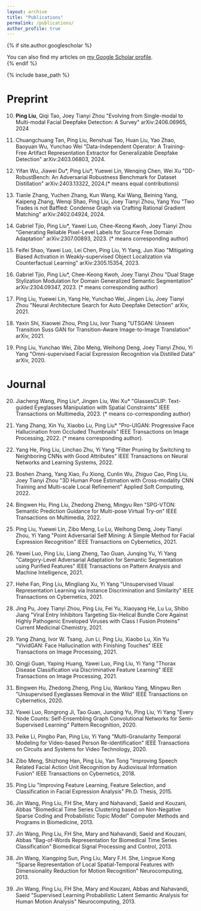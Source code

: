 ```yaml
---
layout: archive
title: "Publications"
permalink: /publications/
author_profile: true
---
```


{% if site.author.googlescholar %}
  <div class="wordwrap">You can also find my articles on <a href="{{site.author.googlescholar}}">my Google Scholar profile</a>.</div>
{% endif %}

{% include base_path %}


Preprint
=======
10. **Ping Liu**, Qiqi Tao, Joey Tianyi Zhou
"Evolving from Single-modal to Multi-modal Facial Deepfake Detection: A Survey"
arXiv:2406.06965, 2024

9. Chuangchuang Tan, Ping Liu, Renshuai Tao, Huan Liu, Yao Zhao, Baoyuan Wu, Yunchao Wei
"Data-Independent Operator: A Training-Free Artifact Representation Extractor for Generalizable Deepfake Detection"
arXiv:2403.06803, 2024.

8. Yifan Wu, Jiawei Du\*, Ping Liu\*, Yuewei Lin, Wenqing Chen, Wei Xu
"DD-RobustBench: An Adversarial Robustness Benchmark for Dataset Distillation"
arXiv:2403.13322, 2024.(* means equal contributions)

7. Tianle Zhang, Yuchen Zhang, Kun Wang, Kai Wang, Beining Yang, Kaipeng Zhang, Wenqi Shao, Ping Liu, Joey Tianyi Zhou, Yang You
"Two Trades is not Baffled: Condense Graph via Crafting Rational Gradient Matching"
arXiv:2402.04924, 2024.

6. Gabriel Tjio, Ping Liu*, Yawei Luo, Chee-Keong Kwoh, Joey Tianyi Zhou
"Generating Reliable Pixel-Level Labels for Source Free Domain Adaptation"
arXiv:2307.00893, 2023. (* means corresponding author)

5. Feifei Shao, Yawei Luo, Lei Chen, Ping Liu, Yi Yang, Jun Xiao
"Mitigating Biased Activation in Weakly-supervised Object Localization via Counterfactual Learning"
arXiv:2305.15354, 2023.

4. Gabriel Tjio, Ping Liu*, Chee-Keong Kwoh, Joey Tianyi Zhou
"Dual Stage Stylization Modulation for Domain Generalized Semantic Segmentation"
arXiv:2304.09347, 2023. (* means corresponding author)

3. Ping Liu, Yuewei Lin, Yang He, Yunchao Wei, Jingen Liu, Joey Tianyi Zhou
"Neural Architecture Search for Auto Deepfake Detection" arXiv, 2021.

2. Yaxin Shi, Xiaowei Zhou, Ping Liu, Ivor Tsang
"UTSGAN: Unseen Transition Suss GAN for Transition-Aware Image-to-Image Translation"
arXiv, 2021.

1. Ping Liu, Yunchao Wei, Zibo Meng, Weihong Deng, Joey Tianyi Zhou, Yi Yang
"Omni-supervised Facial Expression Recognition via Distilled Data"
arXiv, 2020.

Journal
=======
20. Jiacheng Wang, Ping Liu*, Jingen Liu, Wei Xu*
"GlassesCLIP: Text-guided Eyeglasses Manipulation with Spatial Constraints"
IEEE Transactions on Multimedia, 2023. (* means co-corresponding author)

19. Yang Zhang, Xin Yu, Xiaobo Lu, Ping Liu*
"Pro-UIGAN: Progressive Face Hallucination from Occluded Thumbnails"
IEEE Transactions on Image Processing, 2022. (* means corresponding author).

18. Yang He, Ping Liu, Linchao Zhu, Yi Yang
"Filter Pruning by Switching to Neighboring CNNs with Good Attributes"
IEEE Transactions on Neural Networks and Learning Systems, 2022.

17. Boshen Zhang, Yang Xiao, Fu Xiong, Cunlin Wu, Zhiguo Cao, Ping Liu, Joey Tianyi Zhou
"3D Human Pose Estimation with Cross-modality CNN Training and Multi-scale Local Refinement"
Applied Soft Computing, 2022.

16. Bingwen Hu, Ping Liu, Zhedong Zheng, Mingyu Ren
"SPG-VTON: Semantic Prediction Guidance for Multi-pose Virtual Try-on"
IEEE Transactions on Multimedia, 2022.

15. Ping Liu, Yuewei Lin, Zibo Meng, Lu Lu, Weihong Deng, Joey Tianyi Zhou, Yi Yang
"Point Adversarial Self Mining: A Simple Method for Facial Expression Recognition"
IEEE Transactions on Cybernetics, 2021.

14. Yawei Luo, Ping Liu, Liang Zheng, Tao Guan, Junqing Yu, Yi Yang
"Category-Level Adversarial Adaptation for Semantic Segmentation using Purified Features"
IEEE Transactions on Pattern Analysis and Machine Intelligence, 2021.

13. Hehe Fan, Ping Liu, Mingliang Xu, Yi Yang
"Unsupervised Visual Representation Learning via Instance Discrimination and Similarity"
IEEE Transactions on Cybernetics, 2021.

12. Jing Pu, Joey Tianyi Zhou, Ping Liu, Fei Yu, Xiaoyang He, Lu Lu, Shibo Jiang
"Viral Entry Inhibitors Targeting Six-Helical Bundle Core Against Highly Pathogenic Enveloped Viruses with Class I Fusion Proteins"
Current Medicinal Chemistry, 2021.

11. Yang Zhang, Ivor W. Tsang, Jun Li, Ping Liu, Xiaobo Lu, Xin Yu
"VividGAN: Face Hallucination with Finishing Touches"
IEEE Transactions on Image Processing, 2021.

10. Qingji Guan, Yaping Huang, Yawei Luo, Ping Liu, Yi Yang
"Thorax Disease Classification via Discriminative Feature Learning"
IEEE Transactions on Image Processing, 2021.

9. Bingwen Hu, Zhedong Zheng, Ping Liu, Wankou Yang, Mingwu Ren
"Unsupervised Eyeglasses Removal in the Wild"
IEEE Transactions on Cybernetics, 2020.

8. Yawei Luo, Rongrong Ji, Tao Guan, Junqing Yu, Ping Liu, Yi Yang
"Every Node Counts: Self-Ensembling Graph Convolutional Networks for Semi-Supervised Learning"
Pattern Recognition, 2020.

7. Peike Li, Pingbo Pan, Ping Liu, Yi Yang
"Multi-Granularity Temporal Modeling for Video-based Person Re-identification"
IEEE Transactions on Circuits and Systems for Video Technology, 2020.

6. Zibo Meng, Shizhong Han, Ping Liu, Yan Tong
"Improving Speech Related Facial Action Unit Recognition by Audiovisual Information Fusion"
IEEE Transactions on Cybernetics, 2018.

5. Ping Liu
"Improving Feature Learning, Feature Selection, and Classification in Facial Expression Analysis"
Ph.D. Thesis, 2015.

4. Jin Wang, Ping Liu, FH She, Mary and Nahavandi, Saeid and Kouzani, Abbas
"Biomedical Time Series Clustering based on Non-Negative Sparse Coding and Probabilistic Topic Model"
Computer Methods and Programs in Biomedicine, 2013.

3. Jin Wang, Ping Liu, FH She, Mary and Nahavandi, Saeid and Kouzani, Abbas
"Bag-of-Words Representation for Biomedical Time Series Classification"
Biomedical Signal Processing and Control, 2013.

2. Jin Wang, Xiangping Sun, Ping Liu, Mary F.H. She, Lingxue Kong
"Sparse Representation of Local Spatial-Temporal Features with Dimensionality Reduction for Motion Recognition"
Neurocomputing, 2013.

1. Jin Wang, Ping Liu, FH She, Mary and Kouzani, Abbas and Nahavandi, Saeid
"Supervised Learning Probabilistic Latent Semantic Analysis for Human Motion Analysis"
Neurocomputing, 2013.
